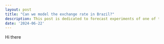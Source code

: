 ```yaml
---
layout: post
title: "Can we model the exchange rate in Brazil?"
description: This post is dedicated to forecast experiments of one of the most challenging macroeconomic variables: the exchange rate (RS/US)
date: '2024-06-22'
---
```

Hi there
